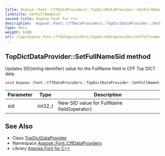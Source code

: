```yaml
---
title: Aspose::Font::CffDataProviders::TopDictDataProvider::SetFullNameSid method
linktitle: SetFullNameSid
second_title: Aspose.Font for C++
description: 'Aspose::Font::CffDataProviders::TopDictDataProvider::SetFullNameSid method. Updates SID(string identifier) value for the FullName field in CFF Top DICT data in C++.'
type: docs
weight: 6100
url: /cpp/aspose.font.cffdataproviders/topdictdataprovider/setfullnamesid/
---
```

## TopDictDataProvider::SetFullNameSid method


Updates SID(string identifier) value for the FullName field in CFF Top DICT data.

```cpp
void Aspose::Font::CffDataProviders::TopDictDataProvider::SetFullNameSid(int32_t sid)
```


| Parameter | Type | Description |
| --- | --- | --- |
| sid | int32_t | New SID value for FullName field(operator) |

## See Also

* Class [TopDictDataProvider](../)
* Namespace [Aspose::Font::CffDataProviders](../../)
* Library [Aspose.Font for C++](../../../)

